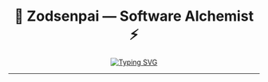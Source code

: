 <h1 align="center">🧠 Zodsenpai — Software Alchemist ⚡</h1>

<p align="center">
  <a href="https://git.io/typing-svg">
    <img src="https://readme-typing-svg.herokuapp.com?font=Fira+Code&pause=1000&color=00FFAA&center=true&vCenter=true&width=500&lines=//+Cyber-dev+engaged...;Initializing+clean+code+protocols...;Deploying+Flutter+Projects+%E2%9A%91%EF%B8%8F;Hacking+the+web+with+Astro+JS+%F0%9F%9A%80;Hitting+0ms+w/t+Golang+%F0%9F%9A%80;Always+compiling+new+skills..." alt="Typing SVG" />
  </a>
</p>

---










































<!--
<h1 align="center">👋 Hi, I'm Michael Robin K</h1>
<h3 align="center">Software Development Engineer</h3>

<p align="center">
  <img src="https://readme-typing-svg.herokuapp.com?font=Fira+Code&size=22&duration=3000&pause=1000&center=true&vCenter=true&width=500&lines=Passionate+Flutter+Developer;Web+Development+Enthusiast;Clean+Code+Advocate;Always+Learning+New+Tech" alt="Typing SVG" />
</p>

---

### 👨‍💻 About Me

- 🔭 **Currently working on**: Cross-platform apps and responsive websites  
- 🌱 **Exploring**: Backend, CI/CD, and testing  
- 💬 **Ask me about**: Flutter, Dart, JavaScript, or UI/UX  
- 📫 **Contact me at**: michaelrobink@gmail.com  
- ⚡ **Fun fact**: *I can write an app before you finish your coffee ☕*  

---

### 🛠️ Tech Stack

<p align="center">
  <img src="https://skillicons.dev/icons?i=flutter,dart,js,html,css,react,nodejs,firebase,mongodb,figma,git,github,linux" alt="Tech Stack" />
</p>

---

### 📂 Featured Repositories

#### 🌟 [Weather Ensemble](https://github.com/Robinbinu/Weather_ensemble)
- **Language**: Jupyter Notebook, Python  
- **Description**: A weather analysis tool leveraging data science for accurate predictions.  

#### 🌟 [Portfolio](https://github.com/Robinbinu/portfolio)
- **Language**: Astro, MDX  
- **Description**: A sleek and adaptive portfolio showcasing my work and projects.  

#### 🌟 [Allay](https://github.com/Robinbinu/Allay-Advanced-Minecraft-Server-Management-System)
- **Language**: Python  
- **Description**: Python-based automation tool for managing Minecraft servers with real-time monitoring, backups, and AI-powered chat.  

#### 🌟 [Sequence Rush](https://github.com/Robinbinu/sequencerush_minigame)
- **Language**: Dart, HTML  
- **Description**: A fast-paced Flutter mini-game challenging visual and quick decision-making skills.  

---

### 📈 GitHub Stats

<p align="center">
  <img src="https://github-readme-stats.vercel.app/api?username=Robinbinu&show_icons=true&theme=tokyonight" height="180" alt="GitHub Stats" />
  <img src="https://github-readme-streak-stats.herokuapp.com/?user=Robinbinu&theme=tokyonight" height="180" alt="GitHub Streak Stats" />
</p>

<p align="center">
  <img src="https://github-readme-stats.vercel.app/api/top-langs/?username=Robinbinu&layout=compact&theme=tokyonight" height="180" alt="Top Languages" />
</p>

---

### 🔗 Connect with Me

<p align="center">
  <a href="https://linkedin.com/in/michaelrobink" target="_blank"><img src="https://skillicons.dev/icons?i=linkedin" height="40" alt="LinkedIn" /></a>
  <a href="mailto:michael.robink@gmail.com" target="_blank"><img src="https://skillicons.dev/icons?i=gmail" height="40" alt="Gmail" /></a>
  <a href="https://twitter.com/michaelrobink" target="_blank"><img src="https://skillicons.dev/icons?i=twitter" height="40" alt="Twitter" /></a>
</p>

---

### ✨ Extras

<details>
  <summary>📌 Projects I'm Proud Of</summary>
  <ul>
    <li><b>🏆 Portfolio App:</b> A cross-platform Flutter app showcasing my work</li>
    <li><b>🌐 Weather Web App:</b> Beautiful UI with real-time weather API</li>
    <li><b>🧠 AI Chatbot:</b> A smart bot using NLP and Flutter</li>
  </ul>
</details>

<details>
  <summary>🧠 Learning Goals for 2025</summary>
  <ul>
    <li>🔒 Improve app security</li>
    <li>⚙️ Master DevOps and CI/CD</li>
    <li>📲 Release an app to Play Store & App Store</li>
  </ul>
</details>
--->
